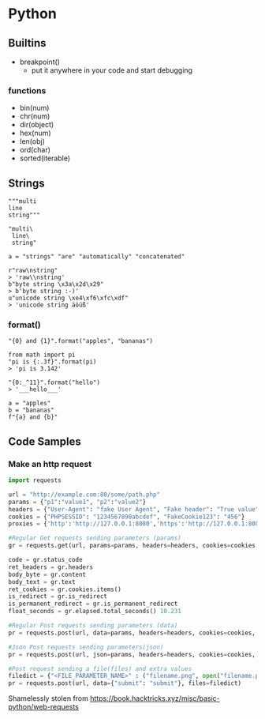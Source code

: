 # Python

## Builtins
- breakpoint()
    - put it anywhere in your code and start debugging

### functions
- bin(num)
- chr(num)
- dir(object)
- hex(num)
- len(obj)
- ord(char)
- sorted(iterable)

## Strings
```
"""multi
line
string"""
```
```
"multi\
 line\
 string"
```
```
a = "strings" "are" "automatically" "concatenated"
```
```
r"raw\nstring"
> 'raw\\nstring'
b"byte string \x3a\x2d\x29"
> b'byte string :-)'
u"unicode string \xe4\xf6\xfc\xdf"
> 'unicode string äöüß'
```

### format()
```
"{0} and {1}".format("apples", "bananas")
```
```
from math import pi
"pi is {:.3f}".format(pi)
> 'pi is 3.142'
```
```
"{0:_^11}".format("hello")
> '___hello___'
```
```
a = "apples"
b = "bananas"
f"{a} and {b}"
```

## Code Samples

### Make an http request
```python
import requests

url = "http://example.com:80/some/path.php"
params = {"p1":"value1", "p2":"value2"}
headers = {"User-Agent": "fake User Agent", "Fake header": "True value"}
cookies = {"PHPSESSID": "1234567890abcdef", "FakeCookie123": "456"}
proxies = {'http':'http://127.0.0.1:8080','https':'http://127.0.0.1:8080'}

#Regular Get requests sending parameters (params)
gr = requests.get(url, params=params, headers=headers, cookies=cookies, verify=False, allow_redirects=True)

code = gr.status_code
ret_headers = gr.headers
body_byte = gr.content
body_text = gr.text
ret_cookies = gr.cookies.items()
is_redirect = gr.is_redirect
is_permanent_redirect = gr.is_permanent_redirect
float_seconds = gr.elapsed.total_seconds() 10.231

#Regular Post requests sending parameters (data)
pr = requests.post(url, data=params, headers=headers, cookies=cookies, verify=False, allow_redirects=True, proxies=proxies)

#Json Post requests sending parameters(json)
pr = requests.post(url, json=params, headers=headers, cookies=cookies, verify=False, allow_redirects=True, proxies=proxies)

#Post request sending a file(files) and extra values
filedict = {"<FILE_PARAMETER_NAME>" : ("filename.png", open("filename.png", 'rb').read(), "image/png")}
pr = requests.post(url, data={"submit": "submit"}, files=filedict)
```
Shamelessly stolen from <https://book.hacktricks.xyz/misc/basic-python/web-requests>
